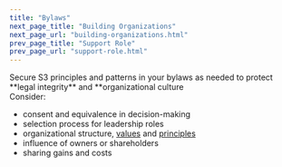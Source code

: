 ```yaml
---
title: "Bylaws"
next_page_title: "Building Organizations"
next_page_url: "building-organizations.html"
prev_page_title: "Support Role"
prev_page_url: "support-role.html"
---
```



<div class="card summary"><div class="card-body">Secure S3 principles and patterns in your bylaws as needed to protect **legal integrity** and **organizational culture
</div></div>
Consider:
   
-   consent and equivalence in decision-making
-   selection process for leadership roles
-   organizational structure, <a href="glossary.html#entry-values" class="glossary-tooltip" data-toggle="tooltip" title="Values: Valued principles that guide behavior. Not to be confused with &quot;value&quot; (singular) in the context of a driver.">values</a> and <a href="glossary.html#entry-principle" class="glossary-tooltip" data-toggle="tooltip" title="Principle: A basic idea or rule that guides behavior, or explains or controls how something happens or works.">principles</a>
-   influence of owners or shareholders
-   sharing gains and costs
